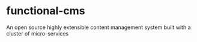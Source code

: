 # functional-cms
An open source highly extensible content management system built with a cluster of micro-services
